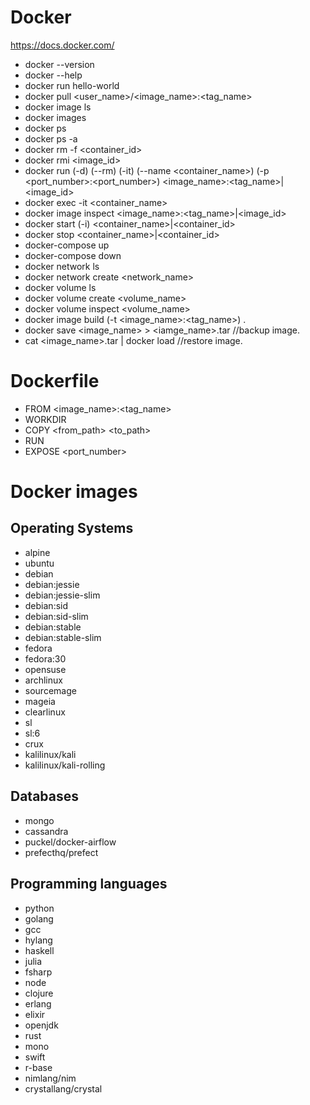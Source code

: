 # Docker
<https://docs.docker.com/>

* docker --version
* docker --help
* docker run hello-world
* docker pull <user_name>/<image_name>:<tag_name>
* docker image ls
* docker images
* docker ps
* docker ps -a
* docker rm -f <container_id>
* docker rmi <image_id>
* docker run (-d) (--rm) (-it) (--name <container_name>) (-p <port_number>:<port_number>) <image_name>:<tag_name>|<image_id>
* docker exec -it <container_name> <command>
* docker image inspect <image_name>:<tag_name>|<image_id>
* docker start (-i) <container_name>|<container_id>
* docker stop <container_name>|<container_id>
* docker-compose up
* docker-compose down
* docker network ls
* docker network create <network_name>
* docker volume ls
* docker volume create <volume_name>
* docker volume inspect <volume_name>
* docker image build (-t <image_name>:<tag_name>) .
* docker save <image_name> > <iamge_name>.tar //backup image.
* cat <image_name>.tar | docker load //restore image.


# Dockerfile

* FROM <image_name>:<tag_name>
* WORKDIR <path>
* COPY <from_path> <to_path>
* RUN <command>
* EXPOSE <port_number>


# Docker images

## Operating Systems
* alpine
* ubuntu
* debian
* debian:jessie
* debian:jessie-slim
* debian:sid
* debian:sid-slim
* debian:stable
* debian:stable-slim
* fedora
* fedora:30
* opensuse
* archlinux
* sourcemage
* mageia
* clearlinux
* sl
* sl:6
* crux
* kalilinux/kali
* kalilinux/kali-rolling

## Databases
* mongo
* cassandra
* puckel/docker-airflow
* prefecthq/prefect

## Programming languages
* python
* golang
* gcc
* hylang
* haskell
* julia
* fsharp
* node
* clojure
* erlang
* elixir
* openjdk
* rust
* mono
* swift
* r-base
* nimlang/nim
* crystallang/crystal



